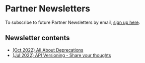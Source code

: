 # Partner Newsletters

To subscribe to future Partner Newsletters by email, [sign up here](https://www.mews.com/en/partners-newsletter-subscription).

## Newsletter contents

* [(Oct 2022) All About Deprecations](partner-mewsletter-oct22.md)
* [(Jul 2022) API Versioning - Share your thoughts](partner-mewsletter-jul22.md)
